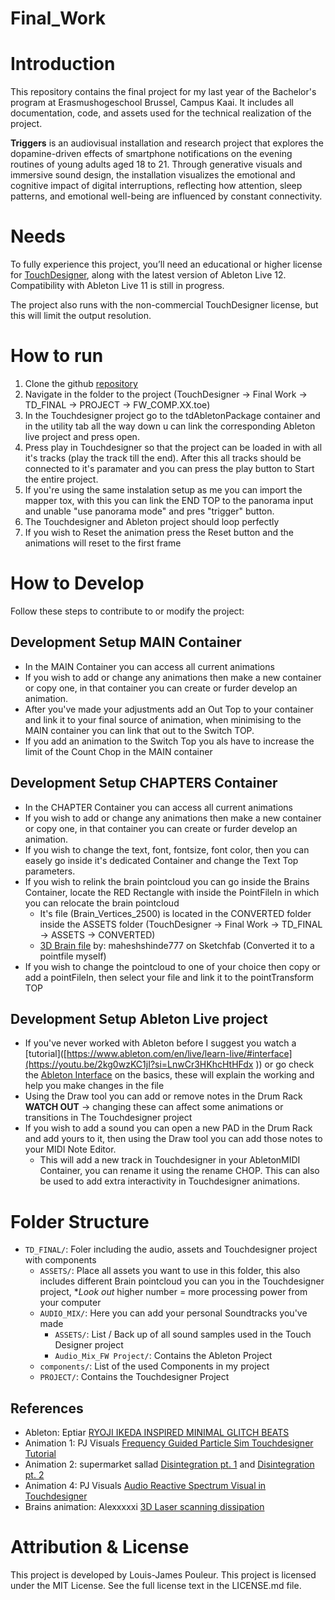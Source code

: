 # Final_Work

# Introduction 

This repository contains the final project for my last year of the Bachelor's program at Erasmushogeschool Brussel, Campus Kaai. It includes all documentation, code, and assets used for the technical realization of the project.

**Triggers** is an audiovisual installation and research project that explores the dopamine-driven effects of smartphone notifications on the evening routines of young adults aged 18 to 21. Through generative visuals and immersive sound design, the installation visualizes the emotional and cognitive impact of digital interruptions, reflecting how attention, sleep patterns, and emotional well-being are influenced by constant connectivity.


# Needs
To fully experience this project, you’ll need an educational or higher license for [TouchDesigner](https://derivative.ca/download), along with the latest version of Ableton Live 12. Compatibility with Ableton Live 11 is still in progress.

The project also runs with the non-commercial TouchDesigner license, but this will limit the output resolution.


# How to run
1. Clone the github [repository](https://github.com/Louis-James-Pouleur/Final_Work)
2. Navigate in the folder to the project (TouchDesigner -> Final Work -> TD_FINAL -> PROJECT -> FW_COMP.XX.toe)
3. In the Touchdesigner project go to the tdAbletonPackage container and in the utility tab all the way down u can link the corresponding Ableton live project and press open.
4. Press play in Touchdesigner so that the project can be loaded in with all it's tracks (play the track till the end). After this all tracks should be connected to it's paramater and you can press the play button to Start the entire project.
5. If you're using the same instalation setup as me you can import the mapper tox, with this you can link the END TOP to the panorama input and unable "use panorama mode" and pres "trigger" button.
6. The Touchdesigner and Ableton project should loop perfectly
7. If you wish to Reset the animation press the Reset button and the animations will reset to the first frame

# How to Develop

Follow these steps to contribute to or modify the project:

## Development Setup MAIN Container
- In the MAIN Container you can access all current animations
- If you wish to add or change any animations then make a new container or copy one, in that container you can create or furder develop an animation.
- After you've made your adjustments add an Out Top to your container and link it to your final source of animation, when minimising to the MAIN container you can link that out to the Switch TOP.
- If you add an animation to the Switch Top you als have to increase the limit of the Count Chop in the MAIN container

## Development Setup CHAPTERS Container
- In the CHAPTER Container you can access all current animations
- If you wish to add or change any animations then make a new container or copy one, in that container you can create or furder develop an animation.
- If you wish to change the text, font, fontsize, font color, then you can easely go inside it's dedicated Container and change the Text Top parameters.
- If you wish to relink the brain pointcloud you can go inside the Brains Container, locate the RED Rectangle with inside the PointFileIn in which you can relocate the brain pointcloud
  - It's file (Brain_Vertices_2500) is located in the CONVERTED folder inside the ASSETS folder (TouchDesigner -> Final Work -> TD_FINAL -> ASSETS -> CONVERTED)
  - [3D Brain file](https://sketchfab.com/3d-models/brain-735ca31a3b22433281e6fa9606792faa) by: maheshshinde777 on Sketchfab (Converted it to a pointfile myself)
- If you wish to change the pointcloud to one of your choice then copy or add a pointFileIn, then select your file and link it to the pointTransform TOP

## Development Setup Ableton Live project
- If you've never worked with Ableton before I suggest you watch a [tutorial]([https://www.ableton.com/en/live/learn-live/#interface](https://youtu.be/2kg0wzKC1jI?si=LnwCr3HKhcHtHFdx  )) or go check the [Ableton Interface](https://www.ableton.com/en/live/learn-live/#interface) on the basics, these will explain the working and help you make changes in the file
- Using the Draw tool you can add or remove notes in the Drum Rack **WATCH OUT** -> changing these can affect some animations or transitions in The Touchdesigner project
- If you wish to add a sound you can open a new PAD in the Drum Rack and add yours to it, then using the Draw tool you can add those notes to your MIDI Note Editor.
  - This will add a new track in Touchdesigner in your AbletonMIDI Container, you can rename it using the rename CHOP. This can also be used to add extra interactivity in Touchdesigner animations.
 
# Folder Structure
- `TD_FINAL/`: Foler including the audio, assets and Touchdesigner project with components
  - `ASSETS/`: Place all assets you want to use in this folder, this also includes different Brain pointcloud you can you in the Touchdesigner project, **Look out* higher number = more processing power from your computer
  - `AUDIO_MIX/`: Here you can add your personal Soundtracks you've made
    - `ASSETS/`: List / Back up of all sound samples used in the Touch Designer project
    - `Audio_Mix_FW Project/`: Contains the Ableton Project
  - `components/`: List of the used Components in my project
  - `PROJECT/`: Contains the Touchdesigner Project

## References 
- Ableton: Eptiar [RYOJI IKEDA INSPIRED MINIMAL GLITCH BEATS](https://youtu.be/1GW7xICyA30?si=2Jt99EzlFuxg5Q97)
- Animation 1: PJ Visuals [Frequency Guided Particle Sim Touchdesigner Tutorial](https://youtu.be/A1TfrWmrOfA?si=0YdBhTJ2wMyfK96S)
- Animation 2: supermarket sallad [Disintegration pt. 1](https://youtu.be/WavVlg3PZnk?si=NfR7hA4RbdxgLPAo) and [Disintegration pt. 2](https://youtu.be/KWOcPsk4d9w?si=gfD9A2FMcX4FZ-BZ)
- Animation 4: PJ Visuals [Audio Reactive Spectrum Visual in Touchdesigner](https://youtu.be/jaXFcHgguq0?si=I5cqx5cgZyN_yvsa) 
- Brains animation: Alexxxxxi [3D Laser scanning dissipation](https://youtu.be/Nqg8T4FtbRE?si=SCflxV0S215VZqPp)

# Attribution & License

This project is developed by Louis-James Pouleur.
This project is licensed under the MIT License. See the full license text in the LICENSE.md file.
